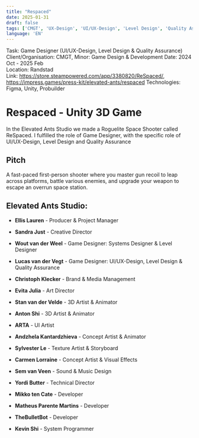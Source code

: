 ```yaml
---
title: "Respaced"
date: 2025-01-31
draft: false
tags: ['CMGT', 'UX-Design', 'UI/UX-Design', 'Level Design', 'Quality Assurance', 'Unity']
language: 'EN'
---
```

Task: Game Designer (UI/UX-Design, Level Design & Quality Assurance)
Client/Organisation: CMGT, Minor: Game Design & Development 
Date: 2024 Oct - 2025 Feb  
Location: Randstad  
Link: https://store.steampowered.com/app/3380820/ReSpaced/, https://impress.games/press-kit/elevated-ants/respaced
Technologies: Figma, Unity, Probuilder

# Respaced - Unity 3D Game

In the Elevated Ants Studio we made a Roguelite Space Shooter called ReSpaced. I fulfilled the role of Game Designer, with the specific role of UI/UX-Design, Level Design and Quality Assurance

## Pitch

A fast-paced first-person shooter where you master gun recoil to leap across platforms, battle various enemies, and upgrade your weapon to escape an overrun space station.


## Elevated Ants Studio:
- **Ellis Lauren** - Producer & Project Manager

- **Sandra Just** - Creative Director
- **Wout van der Weel** - Game Designer: Systems Designer & Level Designer
- **Lucas van der Vegt** - Game Designer: UI/UX-Design, Level Design & Quality Assurance
- **Christoph Klecker** - Brand & Media Management

- **Evita Julia** - Art Director
- **Stan van der Velde** - 3D Artist & Animator
- **Anton Shi** - 3D Artist & Animator
- **ARTA** - UI Artist
- **Andzhela Kantardzhieva** - Concept Artist & Animator
- **Sylvester Le** - Texture Artist & Storyboard
- **Carmen Lorraine** - Concept Artist & Visual Effects
- **Sem van Veen** - Sound & Music Design

- **Yordi Butter** - Technical Director
- **Mikko ten Cate** - Developer
- **Matheus Parente Martins** - Developer
- **TheBulletBot** - Developer
- **Kevin Shi** - System Programmer